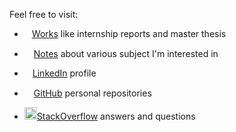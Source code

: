 Feel free to visit:

- <a href="works.html"><img src="https://pngimg.com/uploads/book/book_PNG51027.png" height="12px">Works</a> like internship reports and master thesis

- <a href="notes.html"><img src="https://cdn.pixabay.com/photo/2012/04/16/11/48/note-35638_960_720.png" height="15px">Notes</a> about various subject I'm interested in

- <a href="http://linkedin.com/in/enzo-bonnal"><img src="https://content.linkedin.com/content/dam/me/business/en-us/amp/brand-site/v2/bg/LI-Bug.svg.original.svg" height="13px">LinkedIn</a> profile

- <a href="https://github.com/enzobnl"><img src="https://github.githubassets.com/images/modules/logos_page/GitHub-Mark.png" height="15px">GitHub</a> personal repositories

- <a href="https://stackoverflow.com/users/6580080/enzobnl?tab=answers&sort=newest#user-tab-answers"><img src="https://cdn.sstatic.net/Sites/stackoverflow/company/img/logos/so/so-icon.png?v=c78bd457575a" height="20px">StackOverflow</a> answers and questions

<!--stackedit_data:
eyJoaXN0b3J5IjpbNzA3NTYwMDQ5LDE0MDUxNDkzMDEsNzA3NT
YwMDQ5LC0xNzUxNjkxNjksMTA3ODc4MzAzNCwtMzQxOTQ4MDk2
LC0xNTYwMjczMjQyLC0xNzYwMzkxODU2XX0=
-->